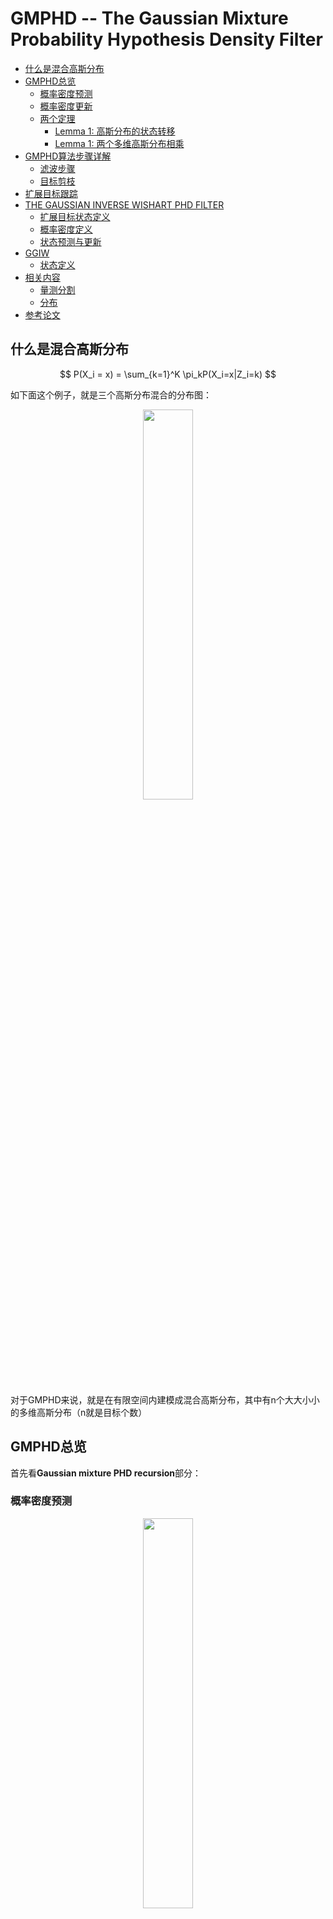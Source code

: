 # GMPHD -- The Gaussian Mixture Probability Hypothesis Density Filter

- [什么是混合高斯分布](#什么是混合高斯分布)
- [GMPHD总览](#gmphd总览)
  - [概率密度预测](#概率密度预测)
  - [概率密度更新](#概率密度更新)
  - [两个定理](#两个定理)
    - [Lemma 1: 高斯分布的状态转移](#lemma-1-高斯分布的状态转移)
    - [Lemma 1: 两个多维高斯分布相乘](#lemma-1-两个多维高斯分布相乘)
- [GMPHD算法步骤详解](#gmphd算法步骤详解)
  - [滤波步骤](#滤波步骤)
  - [目标剪枝](#目标剪枝)
- [扩展目标跟踪](#扩展目标跟踪)
- [THE GAUSSIAN INVERSE WISHART PHD FILTER](#the-gaussian-inverse-wishart-phd-filter)
  - [扩展目标状态定义](#扩展目标状态定义)
  - [概率密度定义](#概率密度定义)
  - [状态预测与更新](#状态预测与更新)
- [GGIW](#ggiw)
  - [状态定义](#状态定义)
- [相关内容](#相关内容)
  - [量测分割](#量测分割)
  - [分布](#分布)
- [参考论文](#参考论文)


## 什么是混合高斯分布

$$ P(X_i = x) = \sum_{k=1}^K \pi_kP(X_i=x|Z_i=k) $$

如下面这个例子，就是三个高斯分布混合的分布图：

<div align=center>
<img src="images/20240113102920.png" width="40%" >
</div>


对于GMPHD来说，就是在有限空间内建模成混合高斯分布，其中有n个大大小小的多维高斯分布（n就是目标个数）

## GMPHD总览

首先看**Gaussian mixture PHD recursion**部分：

### 概率密度预测

<div align=center>
<img src="images/20240113103739.png" width="40%" >
</div>

式23描述的是k-1时刻的后验概率密度分布，也就是k时刻的先验概率密度分布。

式24描述的是k时刻预测的概率密度分布，其有三个部分组成：

- k-1时刻的目标$v_{s,k|k-1}$
- **k-1时刻的目标的衍生目标$v_{\beta ,k|k-1}$**
- **k时刻的新生目标$\gamma_k$**


### 概率密度更新

<div align=center>
<img src="images/20240113110136.png" width="40%" >
</div>

后验概率密度分为两部分：
- $(1-P_{D,k})v_{k|k-1}(x)$ 
- $v_{D,k}$


> **NOTE: 关注式34的权重更新算法**

### 两个定理

#### Lemma 1: 高斯分布的状态转移

<div align=center>
<img src="images/20240113110718.png" width="40%" >
</div>

#### Lemma 1: 两个多维高斯分布相乘

<div align=center>
<img src="images/20240113110753.png" width="40%" >
</div>

## GMPHD算法步骤详解

**Key Steps of GMPHD**

### 滤波步骤

<div align=center>
<img src="images/20240113112320.png" width="40%" >
</div>

> 对于新生目标的状态预测分为两个部分：完全新生的目标和已有目标的衍生目标。
---

<div align=center>
<img src="images/20240113112331.png" width="40%" >
</div>

> 对k-1时刻目标的状态预测。值得注意的是，预测步骤中，除了标准的卡尔曼预测外，还有一个权重预测$w_{k|k-1}=p_{S,k}w^j_{k-1}$.
> 另外，经过三个预测步骤后，当前预测目标个数为已有目标+新生目标+衍生目标
---

<div align=center>
<img src="images/20240113112351.png" width="40%" >
</div>

> 目标观测状态预测（更新）部分。
> 
> Q1：对于没有关联量测的目标，其权重是否保持不变？
> 
> 20240113: Q1: 权重在这并没有更新，在后续步骤中，通过计算全局量测与目标的似然，更新所有目标的权重
---

<div align=center>
<img src="images/20240113114328.png" width="40%" >
</div>

> 状态更新步骤。关注其中的权重更新部分。
>
> 执行完该步骤后，目标数量有爆炸性增长：$J_k=lJ_{k|k-1}+J_{k|k-1}，其中l是量测个数。


什么是$k_k(z)$:

<div align=center>
<img src="images/20240113120321.png" width="40%" >
</div>

### 目标剪枝

<div align=center>
<img src="images/20240113115527.png" width="40%" >
</div>

> NOTE: 关注其中的状态、状态协方差合并步骤，以及权重合并部分。


## 扩展目标跟踪

GMPHD的整体设计还是**基于点目标跟踪**，这一点在计算量测与目标似然的时候也能体现。

随着传感器分辨率的提高，基于GMPHD思想的**扩展目标跟踪**已成为新趋势。

## THE GAUSSIAN INVERSE WISHART PHD FILTER

<div align=center>
<img src="images/20240114115712.png" width="40%" >
</div>

<div align=center>
<img src="images/20240114115734.png" width="40%" >
</div>

### 扩展目标状态定义

<div align=center>
<img src="images/20240113152913.png" width="40%" >
</div>

状态定义分成两部分：运动学建模和扩展状态建模。

其中扩展状态描述的是目标的几何信息，比如长宽高属性、朝向角属性等等。

### 概率密度定义

<div align=center>
<img src="images/20240113153316.png" width="40%" >
</div>

> 对比GMPHD，可以看出EOTPHD的定义上多了扩展模型，也就是红框中的**Inverse Wishart Distribution**。

> [威沙特分布和逆威沙特分布](../../../数学基础/威沙特和逆威沙特分布.md)


### 状态预测与更新

**状态预测：**

<div align=center>
<img src="images/20240113155324.png" width="40%" >
</div>

运动学部分和GMPHD一致，都是基于卡尔曼体系的滤波过程。这里重点分析下扩展状态的预测与更新。

<div align=center>
<img src="images/20240113155524.png" width="40%" >
</div>

**状态更新：**

<div align=center>
<img src="images/20240113160751.png" width="40%" >
</div>

更新分成两个部分（假设）：无量测和有量测状态。

> 权重$w^{(j)}_{k|k}$更新中有一个参数$\gamma$，指的是abbreviate the expected number of measurements for the th GIW component。

<div align=center>
<img src="images/20240113160906.png" width="40%" >
</div>

目标状态的均值、协方差以及扩展部分的状态如下：
<div align=center>
<img src="images/20240113161958.png" width="40%" >
</div>


其中：
<div align=center>
<img src="images/20240113162048.png" width="40%" >
</div>

<div align=center>
<img src="images/20240113162101.png" width="40%" >
</div>


对于式30中涉及的**似然函数**定义如下：
<div align=center>
<img src="images/20240113162208.png" width="40%" >
</div>


## GGIW

### 状态定义

<div align=center>
<img src="images/20240114122151.png" width="40%" >
</div>


## 相关内容

### 量测分割

上述流程中，提到$|W|$是指每一个簇包含的点云个数，并且有n个这样的簇。

这就需要某种算法对k时刻的所有量测（点云）进行聚类、分割处理。

[了解常用聚类算法](https://zhuanlan.zhihu.com/p/104355127)

### 分布
- [Gaussina Distribution](../../../数学基础/gaussian.md)
  
- [Wishart Distribution and Inverse Wishart Distribution ](../../../数学基础/威沙特和逆威沙特分布.md)
  
- [Poisson Distribution](../../../数学基础/Poisson.md)
  
- [Gammma Distribution](https://www.zhangzhenhu.com/glm/source/gamma%E6%A8%A1%E5%9E%8B/content.html#)
  
- [Chi Distribution](../../../数学基础/卡方分布.md)


## 参考论文
- [GMPHD](https://ieeexplore.ieee.org/document/1710358)
  
- [EOT_Random Matrices](https://ieeexplore.ieee.org/document/6266759?denied=)
  
- [GGIW](https://ieeexplore.ieee.org/document/7145439)
  
- [Gamma Gaussian inverse-Wishart Poisson multi-Bernoulli filter for extended target tracking](https://core.ac.uk/download/pdf/74356604.pdf)
  
- [Implementation of the Gamma Gaussian Inverse Wishart Trajectory Probability HypothesisDensity Filter](https://research.chalmers.se/publication/523776/file/523776_Fulltext.pdf)
  
- [Implementation of the GIW-PHD flter](https://www.diva-portal.org/smash/get/diva2:633474/FULLTEXT01.pdf)